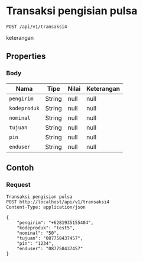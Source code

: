 # Transaksi pengisian pulsa
```http
POST /api/v1/transaksi4
```
keterangan
## Properties
### Body
Nama | Tipe | Nilai | Keterangan
--- | --- | --- | ---
<code>pengirim</code> | String | null | null
<code>kodeproduk</code> | String | null | null
<code>nominal</code> | String | null | null
<code>tujuan</code> | String | null | null
<code>pin</code> | String | null | null
<code>enduser</code> | String | null | null

## Contoh

### Request
```http
Transaksi pengisian pulsa
POST http://localhost/api/v1/transaksi4
Content-Type: application/json

{
    "pengirim": "+6281935155404",
    "kodeproduk": "test5",
    "nominal": "50",
    "tujuan": "087758437457",
    "pin": "1234",
    "enduser": "087758437457"
}
```
